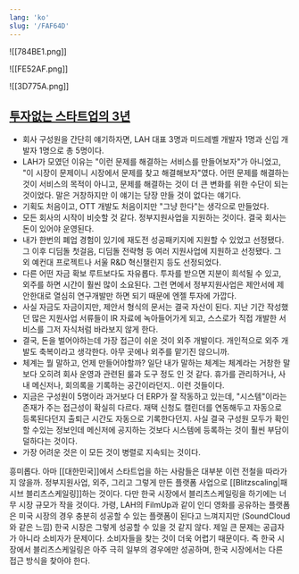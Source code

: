 ```yaml
---
lang: 'ko'
slug: '/FAF64D'
---
```


![[784BE1.png]]

![[FE52AF.png]]

![[3D775A.png]]

## [투자없는 스타트업의 3년](https://eopla.net/magazines/5178)

- 회사 구성원을 간단히 얘기하자면, LAH 대표 3명과 미드레벨 개발자 1명과 신입 개발자 1명으로 총 5명이다.
- LAH가 모였던 이유는 "이런 문제를 해결하는 서비스를 만들어보자"가 아니었고, "이 시장이 문제이니 시장에서 문제를 찾고 해결해보자"였다. 어떤 문제를 해결하는 것이 서비스의 목적이 아니고, 문제를 해결하는 것이 더 큰 변화를 위한 수단이 되는 것이었다. 말은 거창하지만 이 얘기는 당장 만들 것이 없다는 얘기다.
- 기획도 처음이고, OTT 개발도 처음이지만 "그냥 한다"는 생각으로 만들었다.
- 모든 회사의 시작이 비슷할 것 같다. 정부지원사업을 지원하는 것이다. 결국 회사는 돈이 있어야 운영된다.
- 내가 한번의 폐업 경험이 있기에 재도전 성공패키지에 지원할 수 있었고 선정됐다. 그 이후 디딤돌 첫걸음, 디딤돌 전략형 등 여러 지원사업에 지원하고 선정됐다. 그 외 예컨대 프로젝트나 서울 R&D 혁신챌린지 등도 선정되었다.
- 다른 어떤 자금 확보 루트보다도 자유롭다. 투자를 받으면 지분이 희석될 수 있고, 외주를 하면 시간이 훨씬 많이 소요된다. 그런 면에서 정부지원사업은 제안서에 제안한대로 열심히 연구개발만 하면 되기 때문에 엔젤 투자에 가깝다.
- 사실 자금도 자금이지만, 제안서 형식의 문서는 결국 자산이 된다. 지난 기간 작성했던 많은 지원사업 서류들이 IR 자료에 녹아들어가게 되고, 스스로가 직접 개발한 서비스를 그저 자식처럼 바라보지 않게 한다.
- 결국, 돈을 벌어야하는데 가장 접근이 쉬운 것이 외주 개발이다. 개인적으로 외주 개발도 축복이라고 생각한다. 아무 곳에나 외주를 맡기진 않으니까.
- 체계는 뭘 말하고, 언제 만들어야할까? 일단 내가 말하는 체계는 체계라는 거창한 말보다 오히려 회사 운영과 관련된 룰과 도구 정도 인 것 같다. 휴가를 관리하거나, 사내 메신저나, 회의록을 기록하는 공간이라던지.. 이런 것들이다.
- 지금은 구성원이 5명이라 과거보다 더 ERP가 잘 작동하고 있는데, "시스템"이라는 존재가 주는 접근성이 확실히 다르다. 재택 신청도 캘린더를 연동해두고 자동으로 등록된다던지 출퇴근 시간도 자동으로 기록한다던지. 사실 결국 구성원 모두가 확인할 수있는 정보인데 메신저에 공지하는 것보다 시스템에 등록하는 것이 훨씬 부담이 덜하다는 것이다.
- 가장 어려운 것은 이 모든 것이 병렬로 지속되는 것이다.

흥미롭다. 아마 [[대한민국]]에서 스타트업을 하는 사람들은 대부분 이런 전철을 따라가지 않을까. 정부지원사업, 외주, 그리고 그렇게 만든 플랫폼 사업으로 [[Blitzscaling|패시브 블리츠스케일링]]하는 것이다. 다만 한국 시장에서 블리츠스케일링을 하기에는 너무 시장 규모가 작을 것이다. 가령, LAH의 FilmUp과 같이 인디 영화를 공유하는 플랫폼은 미국 시장의 경우 충분히 성공할 수 있는 플랫폼이 된다고 느껴지지만 (SoundCloud와 같은 느낌) 한국 시장은 그렇게 성공할 수 있을 것 같지 않다. 제일 큰 문제는 공급자가 아니라 소비자가 문제이다. 소비자들을 찾는 것이 더욱 어렵기 때문이다. 즉 한국 시장에서 블리츠스케일링은 아주 극히 일부의 경우에만 성공하며, 한국 시장에서는 다른 접근 방식을 찾아야 한다.
